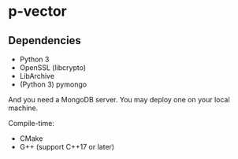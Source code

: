 # p-vector
<!--
Maintain your own .deb repository now!
Scanning packages, generating `Packages`, `Contents-*` and `Release`, all in one.

Multi repository, finding potential file collisions, checking shared object compatibilities and more integrity checking features is coming.
-->

## Dependencies
- Python 3
- OpenSSL (libcrypto)
- LibArchive
- (Python 3) pymongo

And you need a MongoDB server. You may deploy one on your local machine.

Compile-time:
- CMake
- G++ (support C++17 or later)
